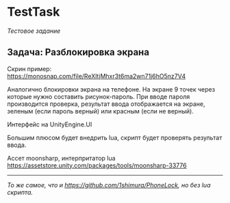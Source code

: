 # TestTask
*Тестовое задание*

## Задача: Разблокировка экрана
Скрин пример:
https://monosnap.com/file/ReXltjMhxr3t6ma2wn71j6hO5nz7V4

Аналогично блокировки экрана на телефоне.
На экране 9 точек через которые нужно составить рисунок-пароль.
При вводе пароля производится проверка, результат ввода отображается на экране, зеленым (если пароль верный) или красным (если не верный).

Интерфейс на UnityEngine.UI

Большим плюсом будет внедрить lua, скрипт будет проверять результат ввода.

Ассет moonsharp, интерпритатор lua
https://assetstore.unity.com/packages/tools/moonsharp-33776

--------------
*То же самое, что и https://github.com/1shimura/PhoneLock, но без lua скрипта.*
